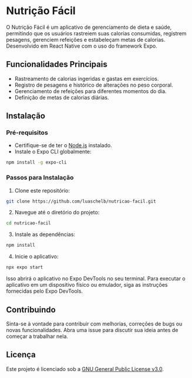 # Nutrição Fácil

O Nutrição Fácil é um aplicativo de gerenciamento de dieta e saúde, permitindo que os usuários rastreiem suas calorias consumidas, registrem pesagens, gerenciem refeições e estabeleçam metas de calorias. Desenvolvido em React Native com o uso do framework Expo.

## Funcionalidades Principais

- Rastreamento de calorias ingeridas e gastas em exercícios.
- Registro de pesagens e histórico de alterações no peso corporal.
- Gerenciamento de refeições para diferentes momentos do dia.
- Definição de metas de calorias diárias.

## Instalação

### Pré-requisitos

- Certifique-se de ter o [Node.js](https://nodejs.org/) instalado.
- Instale o Expo CLI globalmente:

```bash
npm install -g expo-cli
```

### Passos para Instalação

1. Clone este repositório:

```bash
git clone https://github.com/luaschelb/nutricao-facil.git
```

2. Navegue até o diretório do projeto:

```bash
cd nutricao-facil
```

3. Instale as dependências:

```bash
npm install
```

4. Inicie o aplicativo:

```bash
npx expo start
```

Isso abrirá o aplicativo no Expo DevTools no seu terminal. Para executar o aplicativo em um dispositivo físico ou emulador, siga as instruções fornecidas pelo Expo DevTools.

## Contribuindo

Sinta-se à vontade para contribuir com melhorias, correções de bugs ou novas funcionalidades. Abra uma issue para discutir sua ideia antes de começar a trabalhar nela.

## Licença

Este projeto é licenciado sob a [GNU General Public License v3.0](LICENSE).